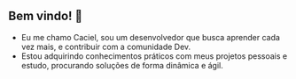 ## Bem vindo! 👋

- Eu me chamo Caciel, sou um desenvolvedor que busca aprender cada vez mais, e contribuir com a comunidade Dev.<br>
- Estou adquirindo conhecimentos práticos com meus projetos pessoais e estudo,
  procurando soluções de forma dinâmica e ágil.

<!--
**cacielfidalgo/CacielFidalgo** is a ✨ _special_ ✨ repository because its `README.md` (this file) appears on your GitHub profile.

Here are some ideas to get you started:

- 🔭 I’m currently working on ...
- 🌱 I’m currently learning ...
- 👯 I’m looking to collaborate on ...
- 🤔 I’m looking for help with ...
- 💬 Ask me about ...
- 📫 How to reach me: ...
- 😄 Pronouns: ...
- ⚡ Fun fact: ...
-->
